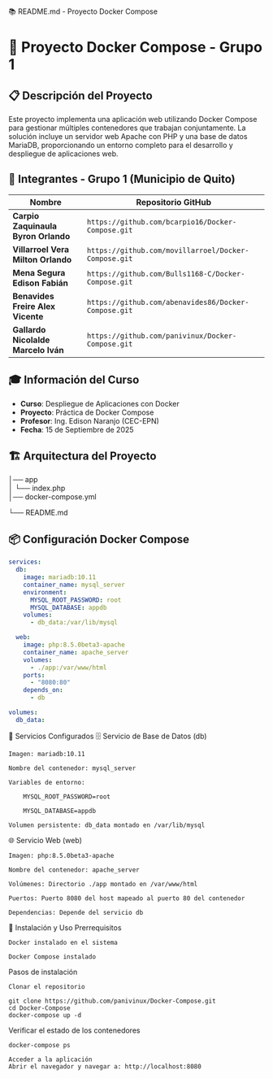 📚 README.md - Proyecto Docker Compose
# 🐳 Proyecto Docker Compose - Grupo 1

## 📋 Descripción del Proyecto
Este proyecto implementa una aplicación web utilizando Docker Compose para gestionar múltiples contenedores que trabajan conjuntamente. La solución incluye un servidor web Apache con PHP y una base de datos MariaDB, proporcionando un entorno completo para el desarrollo y despliegue de aplicaciones web.

## 👥 Integrantes - Grupo 1 (Municipio de Quito)
| Nombre | Repositorio GitHub |
|--------|-------------------|
| **Carpio Zaquinaula Byron Orlando** | `https://github.com/bcarpio16/Docker-Compose.git` |
| **Villarroel Vera Milton Orlando** | `https://github.com/movillarroel/Docker-Compose.git` |
| **Mena Segura Edison Fabián** | `https://github.com/Bulls1168-C/Docker-Compose.git` |
| **Benavides Freire Alex Vicente** | `https://github.com/abenavides86/Docker-Compose.git` |
| **Gallardo Nicolalde Marcelo Iván** | `https://github.com/panivinux/Docker-Compose.git` |

## 🎓 Información del Curso
- **Curso**: Despliegue de Aplicaciones con Docker
- **Proyecto**: Práctica de Docker Compose
- **Profesor**: Ing. Edison Naranjo (CEC-EPN)
- **Fecha**: 15 de Septiembre de 2025

## 🏗️ Arquitectura del Proyecto

│── app   
│ └── index.php  
│── docker-compose.yml

└── README.md

## 📦 Configuración Docker Compose

```yaml
services:
  db:
    image: mariadb:10.11
    container_name: mysql_server
    environment:
      MYSQL_ROOT_PASSWORD: root
      MYSQL_DATABASE: appdb
    volumes:
      - db_data:/var/lib/mysql

  web:
    image: php:8.5.0beta3-apache
    container_name: apache_server
    volumes:
      - ./app:/var/www/html
    ports:
      - "8080:80"
    depends_on:
      - db

volumes:
  db_data:

```

🔧 Servicios Configurados
🗄️ Servicio de Base de Datos (db)

    Imagen: mariadb:10.11

    Nombre del contenedor: mysql_server

    Variables de entorno:

        MYSQL_ROOT_PASSWORD=root

        MYSQL_DATABASE=appdb

    Volumen persistente: db_data montado en /var/lib/mysql

🌐 Servicio Web (web)

    Imagen: php:8.5.0beta3-apache

    Nombre del contenedor: apache_server

    Volúmenes: Directorio ./app montado en /var/www/html

    Puertos: Puerto 8080 del host mapeado al puerto 80 del contenedor

    Dependencias: Depende del servicio db

🚀 Instalación y Uso
Prerrequisitos

    Docker instalado en el sistema

    Docker Compose instalado
Pasos de instalación

    Clonar el repositorio
```
git clone https://github.com/panivinux/Docker-Compose.git
cd Docker-Compose
docker-compose up -d
```
Verificar el estado de los contenedores

```
docker-compose ps
```
    Acceder a la aplicación
    Abrir el navegador y navegar a: http://localhost:8080



